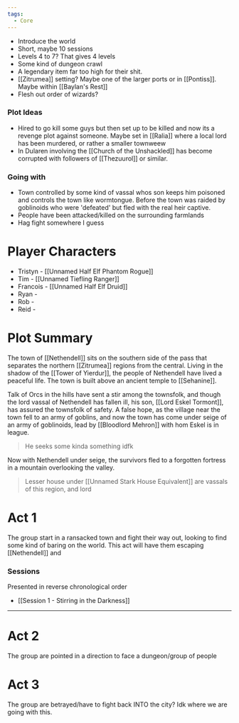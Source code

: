 ```yaml
---
tags:
  - Core
---
```

- Introduce the world
- Short, maybe 10 sessions
- Levels 4 to 7? That gives 4 levels
- Some kind of dungeon crawl
- A legendary item far too high for their shit.
- [[Zitrumea]] setting? Maybe one of the larger ports or in [[Pontiss]]. Maybe within [[Baylan's Rest]]
- Flesh out order of wizards?

### Plot Ideas
- Hired to go kill some guys but then set up to be killed and now its a revenge plot against someone. Maybe set in [[Ralia]] where a local lord has been murdered, or rather a smaller townweew
- In Dularen involving the [[Church of the Unshackled]] has become corrupted with followers of [[Thezuurol]] or similar.
### Going with
- Town controlled by some kind of vassal whos son keeps him poisoned and controls the town like wormtongue. Before the town was raided by goblinoids who were 'defeated' but fled with the real heir captive.
- People have been attacked/killed on the surrounding farmlands
- Hag fight somewhere I guess

# Player Characters

- Tristyn - [[Unnamed Half Elf Phantom Rogue]]
- Tim - [[Unnamed Tiefling Ranger]]
- Francois - [[Unnamed Half Elf Druid]]
- Ryan - 
- Rob -
- Reid - 

# Plot Summary
The town of [[Nethendell]] sits on the southern side of the pass that separates the northern [[Zitrumea]] regions from the central. Living in the shadow of the [[Tower of Yierdur]], the people of Nethendell have lived a peaceful life. The town is built above an ancient temple to [[Sehanine]].

Talk of Orcs in the hills have sent a stir among the townsfolk, and though the lord vassal of Nethendell has fallen ill, his son, [[Lord Eskel Tormont]], has assured the townsfolk of safety. A false hope, as the village near the town fell to an army of goblins, and now the town has come under seige of an army of goblinoids, lead by [[Bloodlord Mehron]] with hom Eskel is in league. 

> He seeks some kinda something idfk

Now with Nethendell under seige, the survivors fled to a forgotten fortress in a mountain overlooking the valley.

> Lesser house under [[Unnamed Stark House Equivalent]] are vassals of this region, and lord

# Act 1
The group start in a ransacked town and fight their way out, looking to find some kind of baring on the world. This act will have them escaping [[Nethendell]] and 

### Sessions
Presented in reverse chronological order
- [[Session 1 - Stirring in the Darkness]]

---
# Act 2
The group are pointed in a direction to face a dungeon/group of people

# Act 3
The group are betrayed/have to fight back INTO the city? Idk where we are going with this.